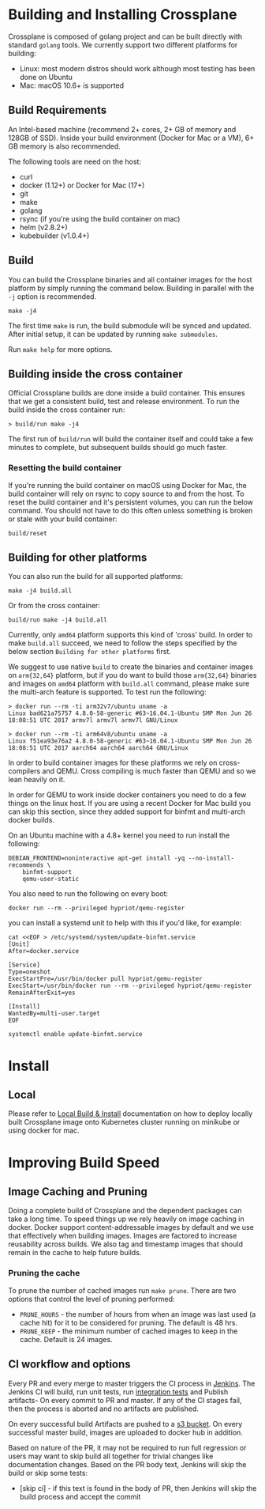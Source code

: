 # Building and Installing Crossplane

Crossplane is composed of golang project and can be built directly with standard `golang` tools. We currently support two different platforms for building:

  * Linux: most modern distros should work although most testing has been done on Ubuntu
  * Mac: macOS 10.6+ is supported

## Build Requirements

An Intel-based machine (recommend 2+ cores, 2+ GB of memory and 128GB of SSD). Inside your build environment (Docker for Mac or a VM), 6+ GB memory is also recommended.

The following tools are need on the host:
  - curl
  - docker (1.12+) or Docker for Mac (17+)
  - git
  - make
  - golang
  - rsync (if you're using the build container on mac)
  - helm (v2.8.2+)
  - kubebuilder (v1.0.4+)

## Build

You can build the Crossplane binaries and all container images for the host platform by simply running the command below. Building in parallel with the `-j` option is recommended.

```
make -j4
```

The first time `make` is run, the build submodule will be synced and
updated. After initial setup, it can be updated by running `make submodules`.

Run `make help` for more options.

## Building inside the cross container

Official Crossplane builds are done inside a build container. This ensures that we get a consistent build, test and release environment. To run the build inside the cross container run:

```
> build/run make -j4
```

The first run of `build/run` will build the container itself and could take a few minutes to complete, but subsequent builds should go much faster.

### Resetting the build container

If you're running the build container on macOS using Docker for Mac, the build container will rely on rsync to copy source to and from the host. To reset the build container and it's persistent volumes, you can run the below command. You should not have to do this often unless something is broken or stale with your build container:

```
build/reset
```

## Building for other platforms

You can also run the build for all supported platforms:

```
make -j4 build.all
```

Or from the cross container:

```
build/run make -j4 build.all
```

Currently, only `amd64` platform supports this kind of 'cross' build. In order to make `build.all`
succeed, we need to follow the steps specified by the below section `Building for other platforms`
first.

We suggest to use native `build` to create the binaries and container images on `arm{32,64}`
platform, but if you do want to build those `arm{32,64}` binaries and images on `amd64` platform
with `build.all` command, please make sure the multi-arch feature is supported. To test run the
following:

```
> docker run --rm -ti arm32v7/ubuntu uname -a
Linux bad621a75757 4.8.0-58-generic #63~16.04.1-Ubuntu SMP Mon Jun 26 18:08:51 UTC 2017 armv7l armv7l armv7l GNU/Linux

> docker run --rm -ti arm64v8/ubuntu uname -a
Linux f51ea93e76a2 4.8.0-58-generic #63~16.04.1-Ubuntu SMP Mon Jun 26 18:08:51 UTC 2017 aarch64 aarch64 aarch64 GNU/Linux
```

In order to build container images for these platforms we rely on cross-compilers and QEMU. Cross compiling is much faster than QEMU and so we lean heavily on it.

In order for QEMU to work inside docker containers you need to do a few things on
the linux host. If you are using a recent Docker for Mac build you can skip this section, since they added support for binfmt and multi-arch docker builds.

On an Ubuntu machine with a 4.8+ kernel you need to run install the following:

```
DEBIAN_FRONTEND=noninteractive apt-get install -yq --no-install-recommends \
    binfmt-support
    qemu-user-static
```

You also need to run the following on every boot:

```
docker run --rm --privileged hypriot/qemu-register
```

you can install a systemd unit to help with this if you'd like, for example:

```
cat <<EOF > /etc/systemd/system/update-binfmt.service
[Unit]
After=docker.service

[Service]
Type=oneshot
ExecStartPre=/usr/bin/docker pull hypriot/qemu-register
ExecStart=/usr/bin/docker run --rm --privileged hypriot/qemu-register
RemainAfterExit=yes

[Install]
WantedBy=multi-user.target
EOF

systemctl enable update-binfmt.service
```

# Install

## Local
Please refer to [Local Build & Install](/cluster/local/README.md) documentation on how to deploy locally built Crossplane image onto Kubernetes cluster running on minikube or using docker for mac.

# Improving Build Speed

## Image Caching and Pruning

Doing a complete build of Crossplane and the dependent packages can take a long time. To speed things up we rely heavily on image caching in docker. Docker support content-addressable images by default and we use that effectively when building images. Images are factored to increase reusability across builds. We also tag and timestamp images that should remain in the cache to help future builds.

### Pruning the cache

To prune the number of cached images run `make prune`. There are two options that control the level of pruning performed:

- `PRUNE_HOURS` - the number of hours from when an image was last used (a cache hit) for it to be considered for pruning. The default is 48 hrs.
- `PRUNE_KEEP` - the minimum number of cached images to keep in the cache. Default is 24 images.

## CI workflow and options

Every PR and every merge to master triggers the CI process in [Jenkins](https://jenkinsci.upbound.io/blue).
The Jenkins CI will build, run unit tests, run [integration tests](/cluster/local/README.md#run-integration-tests) and Publish artifacts- On every commit to PR and master. If any of the CI stages fail, then the process is aborted and no artifacts are published.

On every successful build Artifacts are pushed to a [s3 bucket](https://releases.crossplane.io/). On every successful master build, images are uploaded to docker hub in addition.

Based on nature of the PR, it may not be required to run full regression or users may want to skip build all together for trivial changes like documentation changes. Based on the PR body text, Jenkins will skip the build or skip some tests:

  * [skip ci] - if this text is found in the body of PR, then Jenkins will skip the build process and accept the commit
